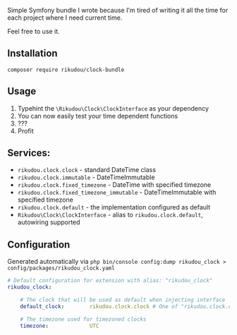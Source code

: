 Simple Symfony bundle I wrote because I'm tired of writing it all
the time for each project where I need current time.

Feel free to use it.

## Installation

`composer require rikudou/clock-bundle`

## Usage

1. Typehint the `\Rikudou\Clock\ClockInterface` as your dependency
2. You can now easily test your time dependent functions
3. ???
4. Profit

## Services:

- `rikudou.clock.clock` - standard DateTime class
- `rikudou.clock.immutable` - DateTimeImmutable
- `rikudou.clock.fixed_timezone` - DateTime with specified timezone
- `rikudou.clock.fixed_timezone_immutable` - DateTimeImmutable with specified timezone
- `rikudou.clock.default` - the implementation configured as default
- `Rikudou\Clock\ClockInterface` - alias to `rikudou.clock.default`, autowiring supported

## Configuration

Generated automatically via `php bin/console config:dump rikudou_clock > config/packages/rikudou_clock.yaml`

```yaml
# Default configuration for extension with alias: "rikudou_clock"
rikudou_clock:

    # The clock that will be used as default when injecting interface
    default_clock:        rikudou.clock.clock # One of "rikudou.clock.clock"; "rikudou.clock.immutable"; "rikudou.clock.fixed_timezone"; "rikudou.clock.fixed_timezone_immutable"

    # The timezone used for timezoned clocks
    timezone:             UTC
```